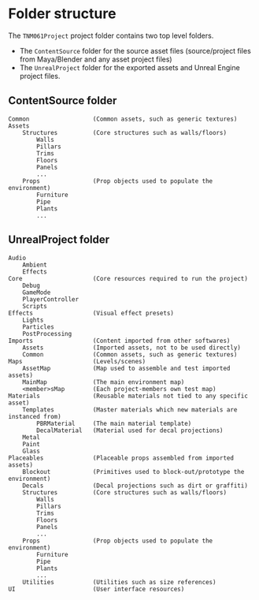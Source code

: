 # Folder structure

The `TNM061Project` project folder contains two top level folders. 

- The `ContentSource` folder for the source asset files (source/project files from Maya/Blender and any asset project files)
- The `UnrealProject` folder for the exported assets and Unreal Engine project files.

## ContentSource folder

```
Common                  (Common assets, such as generic textures)
Assets
    Structures          (Core structures such as walls/floors)
        Walls
        Pillars
        Trims
        Floors
        Panels
        ...
    Props               (Prop objects used to populate the environment)
        Furniture
        Pipe
        Plants
        ...
```

## UnrealProject folder

```
Audio
    Ambient
    Effects
Core                    (Core resources required to run the project)
    Debug
    GameMode
    PlayerController
    Scripts
Effects                 (Visual effect presets)
    Lights
    Particles
    PostProcessing
Imports                 (Content imported from other softwares)
    Assets              (Imported assets, not to be used directly)
    Common              (Common assets, such as generic textures)
Maps                    (Levels/scenes)
    AssetMap            (Map used to assemble and test imported assets)
    MainMap             (The main environment map)
    <member>sMap        (Each project-members own test map)
Materials               (Reusable materials not tied to any specific asset)
    Templates           (Master materials which new materials are instanced from)
        PBRMaterial     (The main material template)
        DecalMaterial   (Material used for decal projections)
    Metal
    Paint
    Glass
Placeables              (Placeable props assembled from imported assets)
    Blockout            (Primitives used to block-out/prototype the environment)
    Decals              (Decal projections such as dirt or graffiti)
    Structures          (Core structures such as walls/floors)
        Walls
        Pillars
        Trims
        Floors
        Panels
        ...
    Props               (Prop objects used to populate the environment)
        Furniture
        Pipe
        Plants
        ...
    Utilities           (Utilities such as size references)
UI                      (User interface resources)
```